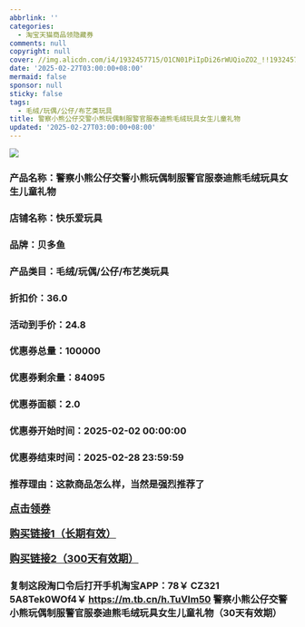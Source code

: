```yaml
---
abbrlink: ''
categories:
  - 淘宝天猫商品领隐藏券
comments: null
copyright: null
cover: //img.alicdn.com/i4/1932457715/O1CN01PiIpDi26rWUQioZO2_!!1932457715.jpg
date: '2025-02-27T03:00:00+08:00'
mermaid: false
sponsor: null
sticky: false
tags:
  - 毛绒/玩偶/公仔/布艺类玩具
title: 警察小熊公仔交警小熊玩偶制服警官服泰迪熊毛绒玩具女生儿童礼物
updated: '2025-02-27T03:00:00+08:00'
--- 
```


![](//img.alicdn.com/i4/1932457715/O1CN01PiIpDi26rWUQioZO2_!!1932457715.jpg)

### 产品名称：警察小熊公仔交警小熊玩偶制服警官服泰迪熊毛绒玩具女生儿童礼物
### 店铺名称：快乐爱玩具
### 品牌：贝多鱼
### 产品类目：毛绒/玩偶/公仔/布艺类玩具
### 折扣价：36.0
### 活动到手价：24.8
### 优惠券总量：100000
### 优惠券剩余量：84095
### 优惠券面额：2.0
### 优惠券开始时间：2025-02-02 00:00:00	
### 优惠券结束时间：2025-02-28 23:59:59	
### 推荐理由：这款商品怎么样，当然是强烈推荐了

<p style="font-size: 18px; font-weight: bold;">
  <a href="https://uland.taobao.com/coupon/edetail?e=JS5gqZpF54SlhHvvyUNXZfh8CuWt5YH5OVuOuRD5gLJMmdsrkidbOWBzzpT26idJMBZFY4kSUVYjXZzPp8erOn8%2B7M9BYtWvrysfD6vTas2IApNODvBuk1d843qwQai%2BOyyF04DJLzXyMW3eIAWKRa6LeGhgJY%2B%2F7NjcxRIBfQbVM%2Fe4LpP7Oq9ple94x%2FzChIdRkZ5bp8CFy17T7cngUhLAZ153OQpMl9JUUlFRIV%2BKKoz%2FahSTdjW6CW2SaWtRHsHfkY5nVlAaQcAM%2Fbtha5tcva9mwG1JvSu9J5zRSjD%2FhUYXWpdf7Sa2fnPbuiA07hvEL7vMl9CIKkAlI%2F36uQ%3D%3D&traceId=2166d8db17407296732636749d133b&union_lens=lensId%3AOPT%401740729692%402133e775_0e11_1954b932f60_a853%4001%40eyJmbG9vcklkIjo3MzM1NH0ie" target="_blank">点击领券</a>
</p>
<p style="font-size: 18px; font-weight: bold;">
  <a href="https://s.click.taobao.com/t?e=m%3D2%26s%3D7NA3wubwB5Jw4vFB6t2Z2ueEDrYVVa64LKpWJ%2Bin0XLjf2vlNIV67kkfnVn6TwKdsmcYjUfw1pL3ID%2FV1RqsF4wnCJeELi4I%2FIEn%2BS1IjHAB0ghlTd7WlZVm%2FOAUUFw71qrpxiwMoCNxc1AtbZGVSzims5esYc%2FfuvNWE3EV5N0LZMqoQW%2BfuKGzo1lVxIio87UDsqx%2B9%2B%2Bfoj1JHf62SImkJnuAc0U2lYtGFHMv4XQaDgz48qOzBnwNFpFyJrITGeEJFk5vS7SRmfcD0XF1fgX7qpY2hN8aTc7jC1Dcr3RdeEqtwEl0zMQGoOqEN41BK5i7XM0eZtuiZ%2BQMlGz6FQ%3D%3D" target="_blank">购买链接1（长期有效）</a>
</p>
<p style="font-size: 18px; font-weight: bold;">
  <a href="https://s.click.taobao.com/q2stOYs" target="_blank">购买链接2（300天有效期）</a>
</p>

### 复制这段淘口令后打开手机淘宝APP：78￥ CZ321 5A8Tek0WOf4￥ https://m.tb.cn/h.TuVIm50  警察小熊公仔交警小熊玩偶制服警官服泰迪熊毛绒玩具女生儿童礼物（30天有效期）
